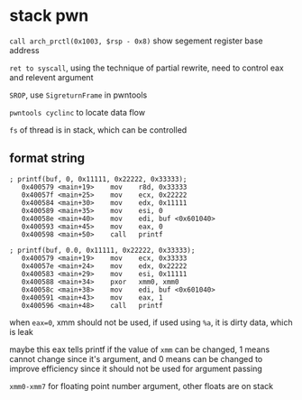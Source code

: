 # stack pwn

`call arch_prctl(0x1003, $rsp - 0x8)` show segement register base address

`ret to syscall`, using the technique of partial rewrite, need to control eax and relevent argument

`SROP`, use `SigreturnFrame` in pwntools

`pwntools cyclinc` to locate data flow

`fs` of thread is in stack, which can be controlled

## format string

```assembly
; printf(buf, 0, 0x11111, 0x22222, 0x33333);
   0x400579 <main+19>    mov    r8d, 0x33333
   0x40057f <main+25>    mov    ecx, 0x22222
   0x400584 <main+30>    mov    edx, 0x11111
   0x400589 <main+35>    mov    esi, 0
   0x40058e <main+40>    mov    edi, buf <0x601040>
   0x400593 <main+45>    mov    eax, 0
   0x400598 <main+50>    call   printf

; printf(buf, 0.0, 0x11111, 0x22222, 0x33333);
   0x400579 <main+19>    mov    ecx, 0x33333
   0x40057e <main+24>    mov    edx, 0x22222
   0x400583 <main+29>    mov    esi, 0x11111
   0x400588 <main+34>    pxor   xmm0, xmm0
   0x40058c <main+38>    mov    edi, buf <0x601040>
   0x400591 <main+43>    mov    eax, 1
   0x400596 <main+48>    call   printf
```

when `eax=0`, xmm should not be used, if used using `%a`, it is dirty data, which is leak

maybe this eax tells printf if the value of `xmm` can be changed, 1 means cannot change since it's argument, and 0 means can be changed to improve efficiency since it should not be used for argument passing

`xmm0-xmm7` for floating point number argument, other floats are on stack